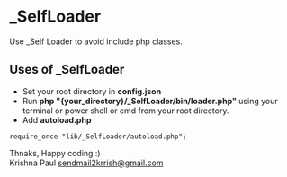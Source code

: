 # _SelfLoader

Use _Self Loader to avoid include php classes.


## Uses of _SelfLoader

* Set your root directory in **config.json**
* Run **php "{your_directory}/_SelfLoader/bin/loader.php"** using your terminal or power shell or cmd from your root directory.
* Add **autoload.php**

```
require_once "lib/_SelfLoader/autoload.php";
```

Thnaks, Happy coding :)<br>
Krishna Paul <sendmail2krrish@gmail.com>